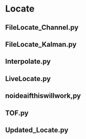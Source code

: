 # Locate

## FileLocate_Channel.py

## FileLocate_Kalman.py

## Interpolate.py

## LiveLocate.py

## noideaifthiswillwork,py

## TOF.py

## Updated_Locate.py
